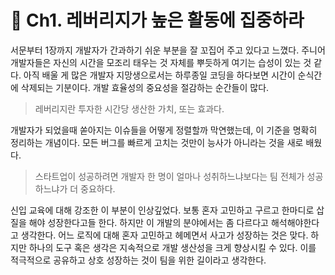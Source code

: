 # **📕 Ch1. 레버리지가 높은 활동에 집중하라**

서문부터 1장까지 개발자가 간과하기 쉬운 부분을 잘 꼬집어 주고 있다고 느꼈다. 주니어 개발자들은 자신의 시간을 모조리 태우는 것 자체를 뿌듯하게 여기는 습성이 있는 것 같다. 아직 배울 게 많은 개발자 지망생으로서는 하루종일 코딩을 하다보면 시간이 순식간에 삭제되는 기분이다. 개발 효율성의 중요성을 절감하는 순간들이 많다. 

> 레버리지란 투자한 시간당 생산한 가치, 또는 효과다.
> 

개발자가 되었을때 쏟아지는 이슈들을 어떻게 정렬할까 막연했는데, 이 기준을 명확히 정리하는 개념이다. 모든 버그를 빠르게 고치는 것만이 능사가 아니라는 것을 새로 배웠다.

> 스타트업이 성공하려면 개발자 한 명이 얼마나 성취하느냐보다는 팀 전체가 성공하느냐가 더 중요하다.
> 

신입 교육에 대해 강조한 이 부분이 인상깊었다. 보통 혼자 고민하고 구르고 한마디로 삽질을 해야 성장한다고들 한다. 하지만 이 개발의 분야에서는 좀 다르다고 해석해야한다고 생각한다. 어느 로직에 대해 혼자 고민하고 헤메면서 사고가 성장하는 것은 맞다. 하지만 하나의 도구 혹은 생각은 지속적으로 개발 생산성을 크게 향상시킬 수 있다. 이를 적극적으로 공유하고 상호 성장하는 것이 팀을 위한 길이라고 생각한다.
